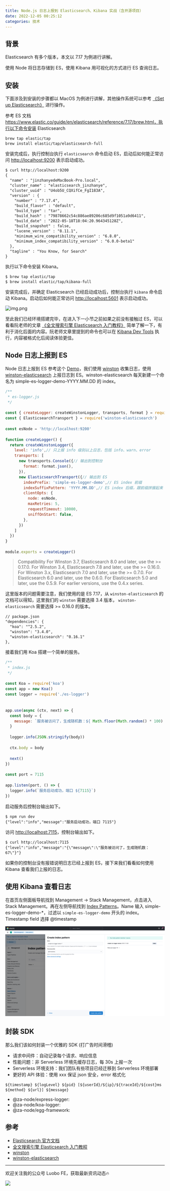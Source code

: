 ```yaml
---
title: Node.js 日志上报到 Elasticsearch、Kibana 实战（含开源项目）
date: 2022-12-05 00:25:12
categories: 技术
---
```


## 背景
Elasticsearch 有多个版本，本文以 7.17 为例进行讲解。

使用 Node 将日志存储到 ES，使用 Kibana 用可视化的方式进行 ES 查询日志。


## 安装
下面涉及到安装的步骤都以 MacOS 为例进行讲解，其他操作系统可以参考 [《Set up Elasticsearch》](https://www.elastic.co/guide/en/elasticsearch/reference/7.17/targz.html) 进行操作。

参考 ES 文档 https://www.elastic.co/guide/en/elasticsearch/reference/7.17/brew.html，执行以下命令安装 Elasticsearch

```shell
brew tap elastic/tap
brew install elastic/tap/elasticsearch-full
```

安装完成后，执行控制台执行 `elasticsearch` 命令启动 ES，启动后如何能正常访问 [http://localhost:9200](http://localhost:9200) 表示启动成功。

```shell
$ curl http://localhost:9200
{
  "name" : "jinzhanyedeMacBook-Pro.local",
  "cluster_name" : "elasticsearch_jinzhanye",
  "cluster_uuid" : "U4ob5U_CQXifCe_FgI183A",
  "version" : {
    "number" : "7.17.4",
    "build_flavor" : "default",
    "build_type" : "tar",
    "build_hash" : "79878662c54c886ae89206c685d9f1051a9d6411",
    "build_date" : "2022-05-18T18:04:20.964345128Z",
    "build_snapshot" : false,
    "lucene_version" : "8.11.1",
    "minimum_wire_compatibility_version" : "6.8.0",
    "minimum_index_compatibility_version" : "6.0.0-beta1"
  },
  "tagline" : "You Know, for Search"
}
```

执行以下命令安装 Kibana。

```shell
$ brew tap elastic/tap
$ brew install elastic/tap/kibana-full
```

安装完成后，并确定 Elasticsearch 已经启动成功后，控制台执行 `kibana` 命令启动 Kibana。启动后如何能正常访问 [http://localhost:5601](http://localhost:5601) 表示启动成功。

![img.png](img2.png)


至此我们已经环境搭建完毕，在进入下一小节之前如果之前没有接触过 ES，可以看看阮老师的文章 [《全文搜索引擎 Elasticsearch 入门教程》](https://www.ruanyifeng.com/blog/2017/08/elasticsearch.html) 简单了解一下，有利于消化后面的内容。阮老师文章里提到的命令也可以在 [Kibana Dev Tools](http://localhost:5601/app/dev_tools#/console) 执行，内容被格式化后阅读体验更佳。


## Node 日志上报到 ES  
Node 日志上报到 ES 参考这个 [Demo](http.baidu.com)，我们使用 [winston](https://www.npmjs.com/package/winston) 收集日志，使用 [winston-elasticsearch](https://www.npmjs.com/package/winston-elasticsearch) 上报日志到 ES。winston-elasticsearch 每天新建一个命名为 simple-es-logger-demo-YYYY.MM.DD 的 index。

```js
/**
 * es-logger.js
 */

const { createLogger: createWinstonLogger, transports, format } = require('winston')
const { ElasticsearchTransport } = require('winston-elasticsearch')

const esNode = 'http://localhost:9200'

function createLogger() {
  return createWinstonLogger({
    level: 'info',// 只上报 info 级别以上日志，包括 info、warn、error
    transports: [
      new transports.Console({// 输出到控制台
        format: format.json(),
      }),
      new ElasticsearchTransport({// 输出到 ES
        indexPrefix: 'simple-es-logger-demo',// ES index 前缀
        indexSuffixPattern: 'YYYY.MM.DD',// ES index 后缀，跟前缀拼接起来 index 最终就是 simple-es-logger-demo-YYYY.MM.DD，如 simple-es-logger-demo-2023.01.12
        clientOpts: {
          node: esNode,
          maxRetries: 5,
          requestTimeout: 10000,
          sniffOnStart: false,
        },
      })
    ]
  })
}

module.exports = createLogger()
```

> Compatibility For Winston 3.7, Elasticsearch 8.0 and later, use the >= 0.17.0. For Winston 3.4, Elasticsearch 7.8 and later, use the >= 0.16.0. For Winston 3.x, Elasticsearch 7.0 and later, use the >= 0.7.0. For Elasticsearch 6.0 and later, use the 0.6.0. For Elasticsearch 5.0 and later, use the 0.5.9. For earlier versions, use the 0.4.x series.

这里版本的问题需要注意，我们使用的是 ES 7.17，从 `winston-elasticsearch` 的文档可以得知，这里我们的 `winston` 需要选择 3.4 版本， `winston-elasticsearch` 需要选择 >= 0.16.0 的版本。

```json5
// package.json
"dependencies": {
  "koa": "^2.5.2",
  "winston": "3.4.0",
  "winston-elasticsearch": "0.16.1"
},
```

接着我们用 Koa 搭建一个简单的服务。

```js
/**
 * index.js
 */

const Koa = require('koa')
const app = new Koa()
const logger = require('./es-logger')


app.use(async (ctx, next) => {
  const body = {
    message: `服务被访问了，生成随机数：${ Math.floor(Math.random() * 100) }`
  }

  logger.info(JSON.stringify(body))

  ctx.body = body

  next()
})

const port = 7115

app.listen(port, () => {
  logger.info(`服务启动成功，端口 ${7115}`)
})
```

启动服务后控制台输出如下。

```
$ npm run dev
{"level":"info","message":"服务启动成功，端口 7115"}
```

访问 [http://localhost:7115](http://localhost:7115)，控制台输出如下。

```
$ curl http://localhost:7115
{"level":"info","message":"{\"message\":\"服务被访问了，生成随机数：67\"}"}
```

如果你的控制台没有报错说明日志已经上报到 ES，接下来我们看看如何使用 Kibana 查看我们上报的日志。

## 使用 Kibana 查看日志
在首页左侧面板导航找到 Management -> Stack Management，点击进入 Stack Management。再在左侧导航找到 [Index Patterns](http://localhost:5601/app/management/kibana/indexPatterns)。Name 输入 simple-es-logger-demo-*，过滤以 `simple-es-logger-demo` 开头的 index。Timestamp field 选择 @timestamp

![img.png](../images/node-log-to-ek/img3.png)

## 封装 SDK
那么我们该如何封装一个优雅的 SDK (打广告时间滑稽)

- 请求中间件：自动记录每个请求、响应信息
- 性能问题：非 Serverless 环境先缓存日志，每 30s 上报一次
- Serverless 环境支持：我们团队有些项目已经迁移到 Serverless 环境部署
- 更好的 API 体验：使用 xxx 保证 json 安全，error 格式化

```
${timestamp} ${logLevel} ${pid} [${userId}/${ip}/${traceId}/${cost}ms ${method} ${url}] ${message}
```

- @za-node/express-logger:
- @za-node/koa-logger:
- @za-node/egg-framework:


## 参考
- [Elasticsearch 官方文档](https://www.elastic.co/guide/en/elasticsearch/reference/7.17/targz.html)
- [全文搜索引擎 Elasticsearch 入门教程](https://www.ruanyifeng.com/blog/2017/08/elasticsearch.html)
- [winston](https://www.npmjs.com/package/winston)
- [winston-elasticsearch](https://www.npmjs.com/package/winston-elasticsearch)

---

欢迎关注我的公众号 Luobo FE，获取最新资讯动态🔥

![](/images/common/qrcode.jpg)

